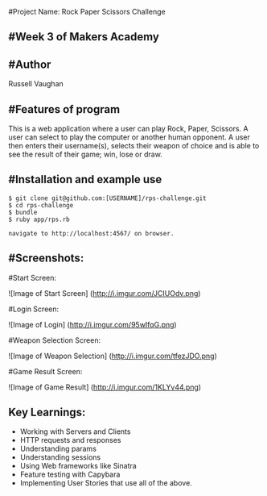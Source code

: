 #Project Name: Rock Paper Scissors Challenge

#Week 3 of Makers Academy
--------------------------

#Author
--------

Russell Vaughan

#Features of program
--------------------

This is a web application where a user can play Rock, Paper, Scissors. A user can select to play the computer or another human opponent. A user then enters their username(s), selects their weapon of choice and is able to see the result of their game; win, lose or draw.

#Installation and example use
----------------------------

```
$ git clone git@github.com:[USERNAME]/rps-challenge.git
$ cd rps-challenge
$ bundle
$ ruby app/rps.rb

navigate to http://localhost:4567/ on browser.

```

#Screenshots:
--------------
#Start Screen:

![Image of Start Screen]
(http://i.imgur.com/JCIUOdv.png)

#Login Screen:

![Image of Login]
(http://i.imgur.com/95wIfqG.png)

#Weapon Selection Screen:

![Image of Weapon Selection]
(http://i.imgur.com/tfezJDO.png)

#Game Result Screen:

![Image of Game Result]
(http://i.imgur.com/1KLYv44.png)


Key Learnings:
--------------

* Working with Servers and Clients
* HTTP requests and responses
* Understanding params
* Understanding sessions
* Using Web frameworks like Sinatra
* Feature testing with Capybara
* Implementing User Stories that use all of the above.
